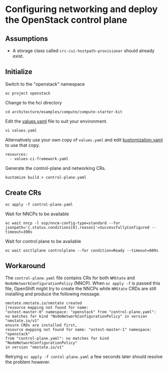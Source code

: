 # Configuring networking and deploy the OpenStack control plane

## Assumptions

- A storage class called `crc-csi-hostpath-provisioner` should already exist.

## Initialize

Switch to the "openstack" namespace
```
oc project openstack
```
Change to the hci directory
```
cd architecture/examples/compute/compute-starter-kit
```
Edit the [values.yaml](values.yaml) file to suit your environment.
```
vi values.yaml
```
Alternatively use your own copy of `values.yaml` and edit 
[kustomization.yaml](kustomization.yaml) to use that copy.
```
resources:
  - values-ci-framework.yaml
```

Generate the control-plane and networking CRs.
```
kustomize build > control-plane.yaml
```

## Create CRs
```
oc apply -f control-plane.yaml
```

Wait for NNCPs to be available
```
oc wait nncp -l osp/nncm-config-type=standard --for jsonpath='{.status.conditions[0].reason}'=SuccessfullyConfigured --timeout=300s
```

Wait for control plane to be available
```
oc wait osctlplane controlplane --for condition=Ready --timeout=600s
```

## Workaround

The `control-plane.yaml` file contains CRs for both `NMState` and
`NodeNetworkConfigurationPolicy` (NNCP). When `oc apply -f` is
passed this file, OpenShift might try to create the NNCPs while
`NMState` CRDs are still installing and produce the following message.

```
nmstate.nmstate.io/nmstate created
[resource mapping not found for name:
"ostest-master-0" namespace: "openstack" from "control-plane.yaml":
no matches for kind "NodeNetworkConfigurationPolicy" in version "nmstate.io/v1"
ensure CRDs are installed first,
resource mapping not found for name: "ostest-master-1" namespace: "openstack"
from "control-plane.yaml": no matches for kind "NodeNetworkConfigurationPolicy"
in version "nmstate.io/v1"
```
Retrying `oc apply -f contol-plane.yaml` a few seconds later should
resolve the problem however.

